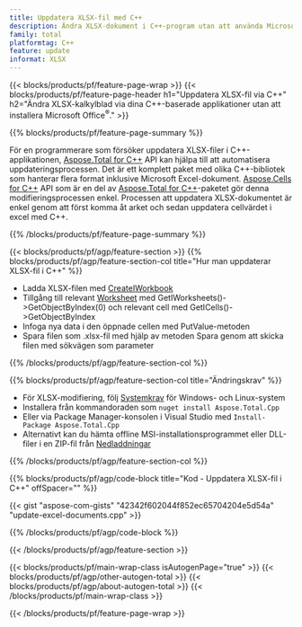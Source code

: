 ```yaml
---
title: Uppdatera XLSX-fil med C++
description: Ändra XLSX-dokument i C++-program utan att använda Microsoft Excel.
family: total
platformtag: C++
feature: update
informat: XLSX
---
```

{{< blocks/products/pf/feature-page-wrap >}}
{{< blocks/products/pf/feature-page-header h1="Uppdatera XLSX-fil via C++" h2="Ändra XLSX-kalkylblad via dina C++-baserade applikationer utan att installera Microsoft Office<sup>&reg;</sup>." >}}

{{% blocks/products/pf/feature-page-summary %}}

För en programmerare som försöker uppdatera XLSX-filer i C++-applikationen, [Aspose.Total for C++](https://products.aspose.com/total/cpp/) API kan hjälpa till att automatisera uppdateringsprocessen. Det är ett komplett paket med olika C++-bibliotek som hanterar flera format inklusive Microsoft Excel-dokument. [Aspose.Cells for C++](https://products.aspose.com/cells/cpp/) API som är en del av [Aspose.Total for C++](https://products.aspose.com/total/cpp/)-paketet gör denna modifieringsprocessen enkel. Processen att uppdatera XLSX-dokumentet är enkel genom att först komma åt arket och sedan uppdatera cellvärdet i excel med C++.

{{% /blocks/products/pf/feature-page-summary %}}

{{< blocks/products/pf/agp/feature-section >}}
{{% blocks/products/pf/agp/feature-section-col title="Hur man uppdaterar XLSX-fil i C++" %}}

- Ladda XLSX-filen med [CreateIWorkbook](https://reference.aspose.com/cells/cpp/class/aspose.cells.factory#a93f7282b976d2a001d44198dedaceee8)
- Tillgång till relevant [Worksheet](https://reference.aspose.com/cells/cpp/class/aspose.cells.i_worksheet) med GetIWorksheets()->GetObjectByIndex(0) och relevant cell med GetICells()->GetObjectByIndex
- Infoga nya data i den öppnade cellen med PutValue-metoden
- Spara filen som .xlsx-fil med hjälp av metoden Spara genom att skicka filen med sökvägen som parameter

{{% /blocks/products/pf/agp/feature-section-col %}}

{{% blocks/products/pf/agp/feature-section-col title="Ändringskrav" %}}

- För XLSX-modifiering, följ [Systemkrav](https://docs.aspose.com/cells/cpp/system-requirements/) för Windows- och Linux-system 
- Installera från kommandoraden som ```nuget install Aspose.Total.Cpp```
- Eller via Package Manager-konsolen i Visual Studio med ```Install-Package Aspose.Total.Cpp```
- Alternativt kan du hämta offline MSI-installationsprogrammet eller DLL-filer i en ZIP-fil från [Nedladdningar](https://releases.aspose.comcells/cpp)

{{% /blocks/products/pf/agp/feature-section-col %}}

{{% blocks/products/pf/agp/code-block title="Kod - Uppdatera XLSX-fil i C++" offSpacer="" %}}

{{< gist "aspose-com-gists" "42342f602044f852ec65704204e5d54a" "update-excel-documents.cpp" >}}

{{% /blocks/products/pf/agp/code-block %}}

{{< /blocks/products/pf/agp/feature-section >}}

{{< blocks/products/pf/main-wrap-class isAutogenPage="true" >}}
{{< blocks/products/pf/agp/other-autogen-total >}}
{{< blocks/products/pf/agp/about-autogen-total >}}
{{< /blocks/products/pf/main-wrap-class >}}

{{< /blocks/products/pf/feature-page-wrap >}}
